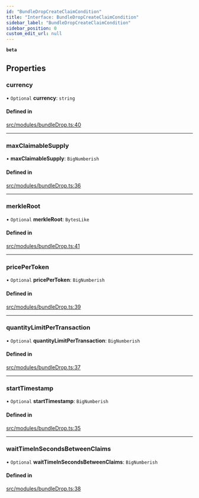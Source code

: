 ```yaml
---
id: "BundleDropCreateClaimCondition"
title: "Interface: BundleDropCreateClaimCondition"
sidebar_label: "BundleDropCreateClaimCondition"
sidebar_position: 0
custom_edit_url: null
---
```


**`beta`**

## Properties

### currency

• `Optional` **currency**: `string`

#### Defined in

[src/modules/bundleDrop.ts:40](https://github.com/PrasoonPratham/nftlabs-sdk-ts/blob/ff1ad69/src/modules/bundleDrop.ts#L40)

___

### maxClaimableSupply

• **maxClaimableSupply**: `BigNumberish`

#### Defined in

[src/modules/bundleDrop.ts:36](https://github.com/PrasoonPratham/nftlabs-sdk-ts/blob/ff1ad69/src/modules/bundleDrop.ts#L36)

___

### merkleRoot

• `Optional` **merkleRoot**: `BytesLike`

#### Defined in

[src/modules/bundleDrop.ts:41](https://github.com/PrasoonPratham/nftlabs-sdk-ts/blob/ff1ad69/src/modules/bundleDrop.ts#L41)

___

### pricePerToken

• `Optional` **pricePerToken**: `BigNumberish`

#### Defined in

[src/modules/bundleDrop.ts:39](https://github.com/PrasoonPratham/nftlabs-sdk-ts/blob/ff1ad69/src/modules/bundleDrop.ts#L39)

___

### quantityLimitPerTransaction

• `Optional` **quantityLimitPerTransaction**: `BigNumberish`

#### Defined in

[src/modules/bundleDrop.ts:37](https://github.com/PrasoonPratham/nftlabs-sdk-ts/blob/ff1ad69/src/modules/bundleDrop.ts#L37)

___

### startTimestamp

• `Optional` **startTimestamp**: `BigNumberish`

#### Defined in

[src/modules/bundleDrop.ts:35](https://github.com/PrasoonPratham/nftlabs-sdk-ts/blob/ff1ad69/src/modules/bundleDrop.ts#L35)

___

### waitTimeInSecondsBetweenClaims

• `Optional` **waitTimeInSecondsBetweenClaims**: `BigNumberish`

#### Defined in

[src/modules/bundleDrop.ts:38](https://github.com/PrasoonPratham/nftlabs-sdk-ts/blob/ff1ad69/src/modules/bundleDrop.ts#L38)
